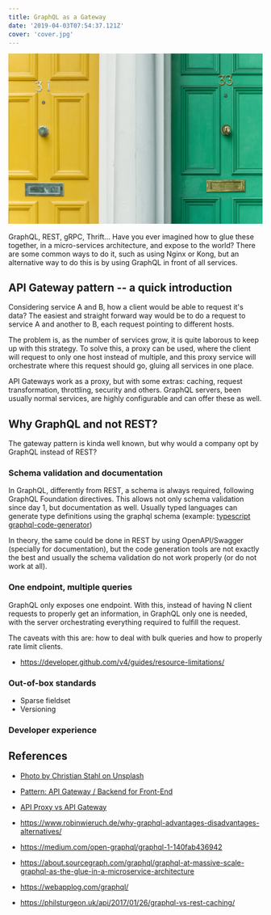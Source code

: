 ```yaml
---
title: GraphQL as a Gateway
date: '2019-04-03T07:54:37.121Z'
cover: 'cover.jpg'
---
```


![Photo by Christian Stahl on Unsplash](cover.jpg)

GraphQL, REST, gRPC, Thrift... Have you ever imagined how to glue these together, in a micro-services architecture, and expose to the world? There are some common ways to do it, such as using Nginx or Kong, but an alternative way to do this is by using GraphQL in front of all services.

## API Gateway pattern -- a quick introduction

Considering service A and B, how a client would be able to request it's data? The easiest and straight forward way would be to do a request to service A and another to B, each request pointing to different hosts.

The problem is, as the number of services grow, it is quite laborous to keep up with this strategy. To solve this, a proxy can be used, where the client will request to only one host instead of multiple, and this proxy service will orchestrate where this request should go, gluing all services in one place.

API Gateways work as a proxy, but with some extras: caching, request transformation, throttling, security and others. GraphQL servers, been usually normal services, are highly configurable and can offer these as well.

## Why GraphQL and not REST?

The gateway pattern is kinda well known, but why would a company opt by GraphQL instead of REST?

### Schema validation and documentation

In GraphQL, differently from REST, a schema is always required, following GraphQL Foundation directives. This allows not only schema validation since day 1, but documentation as well. Usually typed languages can generate type definitions using the graphql schema (example: [typescript graphql-code-generator](https://github.com/dotansimha/graphql-code-generator))

In theory, the same could be done in REST by using OpenAPI/Swagger (specially for documentation), but the code generation tools are not exactly the best and usually the schema validation do not work properly (or do not work at all).

### One endpoint, multiple queries

GraphQL only exposes one endpoint. With this, instead of having N client requests to properly get an information, in GraphQL only one is needed, with the server orchestrating everything required to fulfill the request.

The caveats with this are: how to deal with bulk queries and how to properly rate limit clients.

- https://developer.github.com/v4/guides/resource-limitations/

### Out-of-box standards

- Sparse fieldset
- Versioning

### Developer experience

## References

- [Photo by Christian Stahl on Unsplash](https://unsplash.com/photos/8S96OpxSlvg)
- [Pattern: API Gateway / Backend for Front-End](https://microservices.io/patterns/apigateway.html)
- [API Proxy vs API Gateway](https://stoplight.io/blog/api-proxy-vs-api-gateway-c008c942a02d/)

- https://www.robinwieruch.de/why-graphql-advantages-disadvantages-alternatives/
- https://medium.com/open-graphql/graphql-1-140fab436942
- https://about.sourcegraph.com/graphql/graphql-at-massive-scale-graphql-as-the-glue-in-a-microservice-architecture
- https://webapplog.com/graphql/
- https://philsturgeon.uk/api/2017/01/26/graphql-vs-rest-caching/
